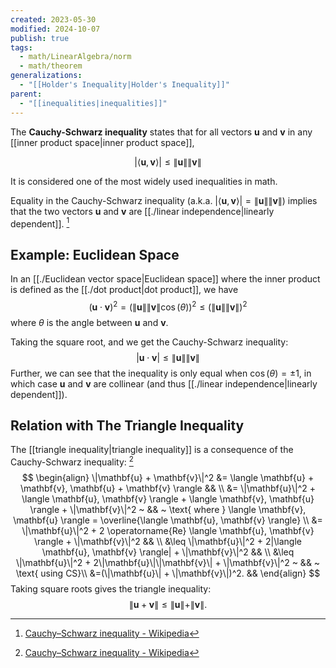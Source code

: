 ```yaml
---
created: 2023-05-30
modified: 2024-10-07
publish: true
tags:
  - math/LinearAlgebra/norm
  - math/theorem
generalizations:
  - "[[Holder's Inequality|Holder's Inequality]]"
parent:
  - "[[inequalities|inequalities]]"
---
```

The **Cauchy-Schwarz inequality** states that for all vectors $\mathbf{u}$ and $\mathbf{v}$ in any [[inner product space|inner product space]],

$$
|\langle\mathbf{u}, \mathbf{v}\rangle| \le \|\mathbf{u}\| \|\mathbf{v}\|
$$

It is considered one of the most widely used inequalities in math.

Equality in the Cauchy-Schwarz inequality (a.k.a. $|\langle\mathbf{u}, \mathbf{v}\rangle| = \|\mathbf{u}\| \|\mathbf{v}\|$) implies that the two vectors $\mathbf{u}$ and $\mathbf{v}$ are [[./linear independence|linearly dependent]]. [^1]

## Example: Euclidean Space
In an [[./Euclidean vector space|Euclidean space]] where the inner product is defined as the [[./dot product|dot product]], we have
$$
(\mathbf{u} \cdot \mathbf{v})^2
= (\|\mathbf{u}\| \|\mathbf{v}\| \cos(\theta))^2
\le (\|\mathbf{u}\| \|\mathbf{v}\|)^2
$$
where $\theta$ is the angle between $\mathbf{u}$ and $\mathbf{v}$.

Taking the square root, and we get the Cauchy-Schwarz inequality:
$$
|\mathbf{u} \cdot \mathbf{v}|
\le \|\mathbf{u}\| \|\mathbf{v}\|
$$
Further, we can see that the inequality is only equal when $\cos(\theta) = \pm1$, in which case $\mathbf{u}$ and $\mathbf{v}$ are collinear (and thus [[./linear independence|linearly dependent]]).

## Relation with The Triangle Inequality
The [[triangle inequality|triangle inequality]] is a consequence of the Cauchy-Schwarz inequality: [^1]
$$
\begin{align}
\|\mathbf{u} + \mathbf{v}\|^2 
&= \langle \mathbf{u} + \mathbf{v}, \mathbf{u} + \mathbf{v} \rangle && \\
&= \|\mathbf{u}\|^2 + \langle \mathbf{u}, \mathbf{v} \rangle + \langle \mathbf{v}, \mathbf{u} \rangle + \|\mathbf{v}\|^2 ~ && ~ \text{ where } \langle \mathbf{v}, \mathbf{u} \rangle = \overline{\langle \mathbf{u}, \mathbf{v} \rangle} \\
&= \|\mathbf{u}\|^2 + 2 \operatorname{Re} \langle \mathbf{u}, \mathbf{v} \rangle + \|\mathbf{v}\|^2 && \\
&\leq \|\mathbf{u}\|^2 + 2|\langle \mathbf{u}, \mathbf{v} \rangle| + \|\mathbf{v}\|^2 && \\
&\leq \|\mathbf{u}\|^2 + 2\|\mathbf{u}\|\|\mathbf{v}\| + \|\mathbf{v}\|^2 ~ && ~ \text{ using CS}\\
&=(\|\mathbf{u}\| + \|\mathbf{v}\|)^2. && 
\end{align}
$$
Taking square roots gives the triangle inequality:
$$\|\mathbf{u} + \mathbf{v}\| \leq \|\mathbf{u}\| + \|\mathbf{v}\|.$$


[^1]: [Cauchy–Schwarz inequality - Wikipedia](https://en.wikipedia.org/wiki/Cauchy%E2%80%93Schwarz_inequality)